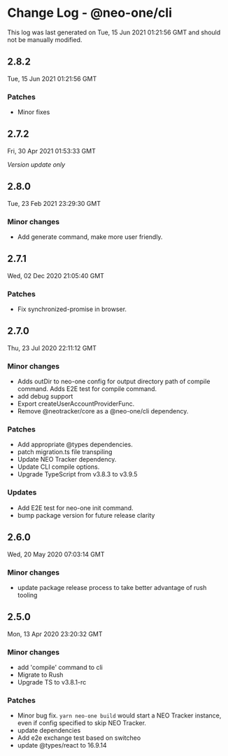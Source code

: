 # Change Log - @neo-one/cli

This log was last generated on Tue, 15 Jun 2021 01:21:56 GMT and should not be manually modified.

## 2.8.2
Tue, 15 Jun 2021 01:21:56 GMT

### Patches

- Minor fixes

## 2.7.2
Fri, 30 Apr 2021 01:53:33 GMT

*Version update only*

## 2.8.0
Tue, 23 Feb 2021 23:29:30 GMT

### Minor changes

- Add generate command, make more user friendly.

## 2.7.1
Wed, 02 Dec 2020 21:05:40 GMT

### Patches

- Fix synchronized-promise in browser.

## 2.7.0
Thu, 23 Jul 2020 22:11:12 GMT

### Minor changes

- Adds outDir to neo-one config for output directory path of compile command. Adds E2E test for compile command.
- add debug support
- Export createUserAccountProviderFunc.
- Remove @neotracker/core as a @neo-one/cli dependency.

### Patches

- Add appropriate @types dependencies.
- patch migration.ts file transpiling
- Update NEO Tracker dependency.
- Update CLI compile options.
- Upgrade TypeScript from v3.8.3 to v3.9.5

### Updates

- Add E2E test for neo-one init command.
- bump package version for future release clarity

## 2.6.0
Wed, 20 May 2020 07:03:14 GMT

### Minor changes

- update package release process to take better advantage of rush tooling

## 2.5.0
Mon, 13 Apr 2020 23:20:32 GMT

### Minor changes

- add 'compile' command to cli
- Migrate to Rush
- Upgrade TS to v3.8.1-rc

### Patches

- Minor bug fix. `yarn neo-one build` would start a NEO Tracker instance, even if config specified to skip NEO Tracker.
- update dependencies
- Add e2e exchange test based on switcheo
- update @types/react to 16.9.14

